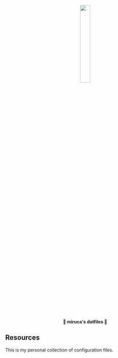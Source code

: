 <p align="center">
  <img width="25%" src="https://github.com/mirucaaura.png" />
</p>

<p align="center">
  <b>🌹 miruca's dotfiles 🌹</b>
</p>

## Resources

This is my personal collection of configuration files.
